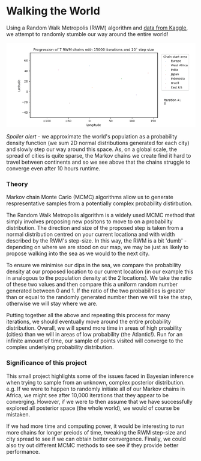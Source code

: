 # Walking the World

Using a Random Walk Metropolis (RWM) algorithm and [data from Kaggle](https://www.kaggle.com/max-mind/world-cities-database), we attempt to randomly stumble our way around the entire world!

![](RWM_example_chain_animation.gif)

*Spoiler alert* - we approximate the world's population as a probability density function (we sum 2D normal distributions generated for each city) and slowly step our way around this space. As, on a global scale, the spread of cities is quite sparse, the Markov chains we create find it hard to travel between continents and so we see above that the chains struggle to converge even after 10 hours runtime. 

### Theory

Markov chain Monte Carlo (MCMC) algorithms allow us to generate respresentative samples from a potentially complex probability distirbution.

The Random Walk Metropolis algorithm is a widely used MCMC method that simply involves proposing new positons to move to on a probability distribution. The direction and size of the proposed step is taken from a normal distribution centred on your current locationa and with width described by the RWM's step-size. In this way, the RWM is a bit 'dumb' - depending on where we are stood on our map, we may be just as likely to propose walking into the sea as we would to the next city.

To ensure we minimise our dips in the sea, we compare the probability density at our proposed location to our current location (in our example this in analogous to the population density at the 2 locations). We take the ratio of these two values and then compare this a uniform random number generated between 0 and 1. If the ratio of the two probabilities is greater than or equal to the randomly generated number then we will take the step, otherwise we will stay where we are.

Putting together all the above and repeating this process for many iterations, we should eventually move around the entire probability distribution. Overall, we will spend more time in areas of high proability (cities) than we will in areas of low probability (the Atlantic!). Run for an infinite amount of time, our sample of points visited will converge to the complex underlying probability distribution.

### Significance of this project

This small project highlights some of the issues faced in Bayesian inference when trying to sample from an unknown, complex posterior distribution. e.g. If we were to happen to randomly initiate all of our Markov chains in Africa, we might see after 10,000 iterations that they appear to be converging. However, if we were to then assume that we have successfully explored all posterior space (the whole world), we would of course be mistaken.

If we had more time and computing power, it would be interesting to run more chains for longer preiods of time, tweaking the RWM step-size and city spread to see if we can obtain better convergence. Finally, we could also try out different MCMC methods to see see if they provide better performance.
